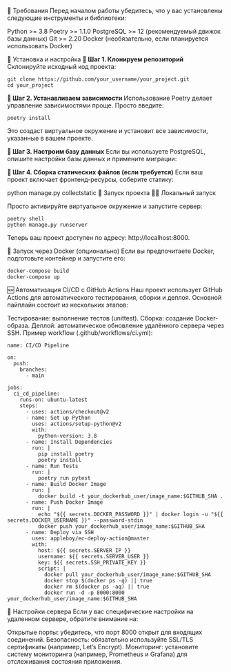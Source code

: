 📌 Требования
Перед началом работы убедитесь, что у вас установлены следующие инструменты и библиотеки:

Python >= 3.8
Poetry >= 1.1.0
PostgreSQL >= 12 (рекомендуемый движок базы данных)
Git >= 2.20
Docker (необязательно, если планируется использовать Docker)

🔧 Установка и настройка
__💾 Шаг 1. Клонируем репозиторий__
<br>Склонируйте исходный код проекта:<br>
````
git clone https://github.com/your_username/your_project.git
cd your_project
````

__📜 Шаг 2. Устанавливаем зависимости__
Использование Poetry делает управление зависимостями проще. Просто введите:

```
poetry install
```
Это создаст виртуальное окружение и установит все зависимости, указанные в вашем проекте.

__📖 Шаг 3. Настроим базу данных__
Если вы используете PostgreSQL, опишите настройки базы данных и примените миграции:

__🔁 Шаг 4. Сборка статических файлов (если требуется)__
Если ваш проект включает фронтенд-ресурсы, соберите статику:


python manage.py collectstatic
🚦 Запуск проекта
🏃‍♂️ Локальный запуск

Просто активируйте виртуальное окружение и запустите сервер:
````
poetry shell
python manage.py runserver
````
Теперь ваш проект доступен по адресу: http://localhost:8000.

🚧 Запуск через Docker (опционально)
Если вы предпочитаете Docker, подготовьте контейнер и запустите его:

````
docker-compose build
docker-compose up
````
🆕 Автоматизация CI/CD с GitHub Actions
Наш проект использует GitHub Actions для автоматического тестирования, сборки и деплоя. Основной пайплайн состоит из нескольких этапов:

Тестирование: выполнение тестов (unittest).
Сборка: создание Docker-образа.
Деплой: автоматическое обновление удалённого сервера через SSH.
Пример workflow (.github/workflows/ci.yml):

````
name: CI/CD Pipeline

on:
  push:
    branches:
      - main

jobs:
  ci_cd_pipeline:
    runs-on: ubuntu-latest
    steps:
      - uses: actions/checkout@v2
      - name: Set up Python
        uses: actions/setup-python@v2
        with:
          python-version: 3.8
      - name: Install Dependencies
        run: |
          pip install poetry
          poetry install
      - name: Run Tests
        run: |
          poetry run pytest
      - name: Build Docker Image
        run: |
          docker build -t your_dockerhub_user/image_name:$GITHUB_SHA .
      - name: Push Docker Image
        run: |
          echo "${{ secrets.DOCKER_PASSWORD }}" | docker login -u "${{ secrets.DOCKER_USERNAME }}" --password-stdin
          docker push your_dockerhub_user/image_name:$GITHUB_SHA
      - name: Deploy via SSH
        uses: appleboy/ec-deploy-action@master
        with:
          host: ${{ secrets.SERVER_IP }}
          username: ${{ secrets.SERVER_USER }}
          key: ${{ secrets.SSH_PRIVATE_KEY }}
          script: |
            docker pull your_dockerhub_user/image_name:$GITHUB_SHA
            docker stop $(docker ps -q) || true
            docker rm $(docker ps -aq) || true
            docker run -d -p 8000:8000 your_dockerhub_user/image_name:$GITHUB_SHA
````
📌 Настройки сервера
Если у вас специфические настройки на удаленном сервере, обратите внимание на:

Открытые порты: убедитесь, что порт 8000 открыт для входящих соединений.
Безопасность: обязательно используйте SSL/TLS сертификаты (например, Let’s Encrypt).
Мониторинг: установите систему мониторинга (например, Prometheus и Grafana) для отслеживания состояния приложения.
